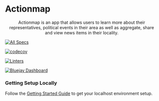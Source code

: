 # Actionmap

<div style="text-align: center;">

Actionmap is an app that allows users to learn more about their representatives,
political events in their area as well as aggregate, share and view news items in their locality.

</div>

<!-- TODO: Update these for your repo! -->

[![All Specs](https://github.com/cs169/fa23-chips-10.5-24/actions/workflows/specs.yml/badge.svg)](https://github.com/cs169/fa23-chips-10.5-24/actions/workflows/specs.yml)

[![codecov](https://codecov.io/gh/cs169/fa23-chips-10.5-24/branch/master/graph/badge.svg?token=SGYCvQX4Us)](https://codecov.io/gh/cs169/fa23-chips-10.5-24)

[![Linters](https://github.com/cs169/fa23-chips-10.5-24/actions/workflows/linters.yml/badge.svg)](https://github.com/cs169/fa23-chips-10.5-24/actions/workflows/linters.yml)

[![Bluejay Dashboard](https://img.shields.io/badge/Bluejay-Dashboard_24-blue.svg)](http://dashboard.bluejay.governify.io/dashboard/script/dashboardLoader.js?dashboardURL=https://reporter.bluejay.governify.io/api/v4/dashboards/tpa-CS169-2023-GH-cs169_fa23-chips-10.5-24/main)

### Getting Setup Locally

Follow the [Getting Started Guide](./docs/01-getting-started.md) to get your localhost environment setup.
